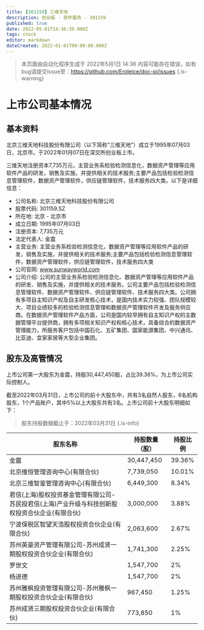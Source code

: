 ```yaml
---
title: [301159] 三维天地
description: 创业板 - 软件服务 - 301159
published: true
date: 2022-05-01T14:36:39.000Z
tags: stock
editor: markdown
dateCreated: 2022-01-01T00:00:00.000Z
---
```


> 本页面由自动化程序生成于 2022年5月1日 14:36
> 内容可能存在错误，如有bug请提交issue至：https://github.com/Eroleice/doc-pi/issues
{.is-warning}

# 上市公司基本情况

## 基本资料

北京三维天地科技股份有限公司（以下简称“三维天地”）成立于1995年07月03日，北京市。于2022年01月07日在深交所创业板上市。

三维天地注册资本7,735万元，主营业务系检验检测信息化，数据资产管理等应用软件产品的研发，销售及实施，并提供相关的技术服务;主要产品包括检验检测信息管理软件，数据资产管理软件，供应链管理软件，技术服务四大类。以下是详细信息：

- 公司名称: 北京三维天地科技股份有限公司
- 股票代码: 301159.SZ
- 所在地: 北京 - 北京市
- 成立日期: 1995年07月03日
- 注册资本: 7,735万元
- 法定代表人: 金震
- 主营业务: 主营业务系检验检测信息化，数据资产管理等应用软件产品的研发，销售及实施，并提供相关的技术服务;主要产品包括检验检测信息管理软件，数据资产管理软件，供应链管理软件，技术服务四大类
- 公司官网: www.sunwayworld.com
- 公司介绍: 公司的主营业务系检验检测信息化、数据资产管理等应用软件产品的研发、销售及实施，并提供相关的技术服务。公司主要产品包括检验检测信息管理软件、数据资产管理软件、供应链管理软件、技术服务四大类。公司拥有多项自主知识产权及自主研发核心技术，是国内技术实力较强、团队规模较大、项目业绩较多的检验检测信息管理和数据资产管理软件开发及服务供应商。在数据资产管理软件产品方面，公司是国内较早拥有自主知识产权的主数据管理平台提供商，拥有多项相关知识产权和核心技术，具备综合的数据资产管理能力，所服务客户包括中国石化、五矿集团、国家能源集团、中兴通讯、比亚迪、宜家家居等大型企业集团。


## 股东及高管情况

上市公司第一大股东为金震，持股30,447,450股，占比39.36%，为上市公司实际控制人。

截至2022年03月31日，上市公司的前十大股东中，共有3名自然人股东，6名机构股东，1个产品账户，其中5%以上大股东共有3名。上市公司前十大股东明细如下：

> 股东持股数据截止于：2022年03月31日
{.is-info}

| 股东名称 | 持股数量（股） | 持股比例 |
| --- | --- | --- |
| 金震 | 30,447,450 | 39.36% |
| 北京维恒管理咨询中心(有限合伙) | 7,739,050 | 10.01% |
| 北京三维智鉴管理咨询中心(有限合伙) | 6,449,300 | 8.34% |
| 君信(上海)股权投资基金管理有限公司-苏民投君信(上海)产业升级与科技创新股权投资合伙企业(有限合伙) | 3,000,000 | 3.88% |
| 宁波保税区智望天浩股权投资合伙企业(有限合伙) | 2,063,600 | 2.67% |
| 苏州英豪资产管理有限公司-苏州成贤一期股权投资合伙企业(有限合伙) | 1,741,300 | 2.25% |
| 罗世文 | 1,547,700 | 2% |
| 杨进德 | 1,547,700 | 2% |
| 苏州雅枫投资管理有限公司-苏州雅枫一期股权投资合伙企业(有限合伙) | 967,450 | 1.25% |
| 苏州成贤三期股权投资合伙企业(有限合伙) | 773,850 | 1% |




